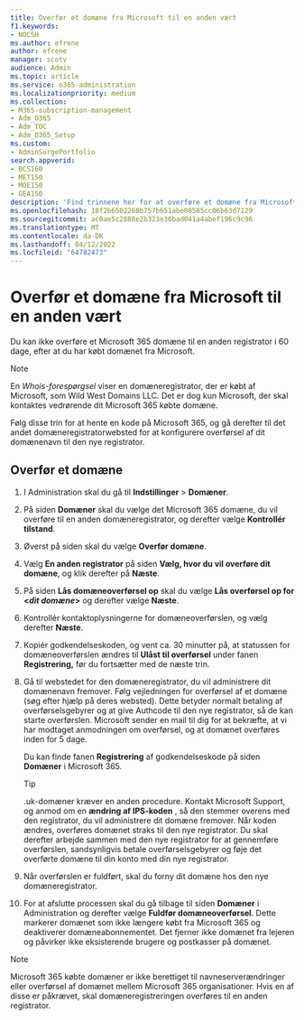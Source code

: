 ```yaml
---
title: Overfør et domæne fra Microsoft til en anden vært
f1.keywords:
- NOCSH
ms.author: efrene
author: efrene
manager: scotv
audience: Admin
ms.topic: article
ms.service: o365-administration
ms.localizationpriority: medium
ms.collection:
- M365-subscription-management
- Adm_O365
- Adm_TOC
- Adm_O365_Setup
ms.custom:
- AdminSurgePortfolio
search.appverid:
- BCS160
- MET150
- MOE150
- GEA150
description: 'Find trinnene her for at overføre et domæne fra Microsoft til en anden registrator. '
ms.openlocfilehash: 18f2b6502268b757b651abe08585cc06b63d7129
ms.sourcegitcommit: ac0ae5c2888e2b323e36bad041a4abef196c9c96
ms.translationtype: MT
ms.contentlocale: da-DK
ms.lasthandoff: 04/12/2022
ms.locfileid: "64782473"
---
```

# <a name="transfer-a-domain-from-microsoft-to-another-host"></a>Overfør et domæne fra Microsoft til en anden vært

Du kan ikke overføre et Microsoft 365 domæne til en anden registrator i 60 dage, efter at du har købt domænet fra Microsoft.

> [!NOTE]
> En _Whois-forespørgsel_ viser en domæneregistrator, der er købt af Microsoft, som Wild West Domains LLC. Det er dog kun Microsoft, der skal kontaktes vedrørende dit Microsoft 365 købte domæne.

Følg disse trin for at hente en kode på Microsoft 365, og gå derefter til det andet domæneregistratorwebsted for at konfigurere overførsel af dit domænenavn til den nye registrator.

## <a name="transfer-a-domain"></a>Overfør et domæne

1. I Administration skal du gå til **Indstillinger** \> **Domæner**.

2. På siden **Domæner** skal du vælge det Microsoft 365 domæne, du vil overføre til en anden domæneregistrator, og derefter vælge **Kontrollér tilstand**.

3. Øverst på siden skal du vælge **Overfør domæne**.

4. Vælg **En anden registrator** på siden **Vælg, hvor du vil overføre dit domæne**, og klik derefter på **Næste**.

5. På siden **Lås domæneoverførsel op** skal du vælge **Lås overførsel op for <_dit domæne_>** og derefter vælge **Næste**.

6. Kontrollér kontaktoplysningerne for domæneoverførslen, og vælg derefter **Næste**.

7. Kopiér godkendelseskoden, og vent ca. 30 minutter på, at statussen for domæneoverførslen ændres til **Ulåst til overførsel** under fanen **Registrering,** før du fortsætter med de næste trin.

8. Gå til webstedet for den domæneregistrator, du vil administrere dit domænenavn fremover. Følg vejledningen for overførsel af et domæne (søg efter hjælp på deres websted). Dette betyder normalt betaling af overførselsgebyrer og at give Authcode til den nye registrator, så de kan starte overførslen. Microsoft sender en mail til dig for at bekræfte, at vi har modtaget anmodningen om overførsel, og at domænet overføres inden for 5 dage.

    Du kan finde fanen **Registrering** af godkendelseskode på siden **Domæner** i Microsoft 365.

    > [!TIP]
    > .uk-domæner kræver en anden procedure. Kontakt Microsoft Support, og anmod om en **ændring af IPS-koden** , så den stemmer overens med den registrator, du vil administrere dit domæne fremover. Når koden ændres, overføres domænet straks til den nye registrator. Du skal derefter arbejde sammen med den nye registrator for at gennemføre overførslen, sandsynligvis betale overførselsgebyrer og føje det overførte domæne til din konto med din nye registrator.

9. Når overførslen er fuldført, skal du forny dit domæne hos den nye domæneregistrator.

10. For at afslutte processen skal du gå tilbage til siden **Domæner** i Administration og derefter vælge **Fuldfør domæneoverførsel**. Dette markerer domænet som ikke længere købt fra Microsoft 365 og deaktiverer domæneabonnementet. Det fjerner ikke domænet fra lejeren og påvirker ikke eksisterende brugere og postkasser på domænet.

> [!NOTE]
> Microsoft 365 købte domæner er ikke berettiget til navneserverændringer eller overførsel af domænet mellem Microsoft 365 organisationer. Hvis en af disse er påkrævet, skal domæneregistreringen overføres til en anden registrator.
